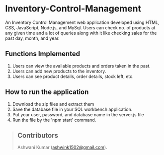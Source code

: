 # Inventory-Control-Management
An Inventory Control Management web application developed using HTML, CSS, JavaScript, Node.js, and MySql. Users can check no. of products at any given time and a lot of queries along with it like checking sales for the past day, month, and year.

## Functions Implemented
1. Users can view the available products and orders taken in the past.
2. Users can add new products to the inventory.
3. Users can see product details, order details, stock left, etc.

## How to  run the application
1. Download the zip files and extract them
2. Save the database file in your SQL workbench application.
3. Put your user, password, and database name in the server.js file
4. Run the file by the 'npm start' command.

> ## Contributors
> Ashwani Kumar (ashwink1502@gmail.com).
